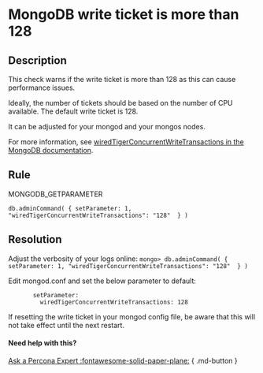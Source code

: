 # MongoDB write ticket is more than 128

## Description
This check warns if the write ticket is more than 128 as this can cause performance issues.

Ideally, the number of tickets should be based on the number of CPU available.
The default write ticket is 128.

It can be adjusted for your mongod and your mongos nodes.

For more information, see [wiredTigerConcurrentWriteTransactions in the MongoDB documentation](https://docs.mongodb.com/manual/reference/parameters/#mongodb-parameter-param.wiredTigerConcurrentWriteTransactions).


## Rule
MONGODB_GETPARAMETER

`db.adminCommand( { setParameter: 1, "wiredTigerConcurrentWriteTransactions": "128"  } )`

## Resolution
Adjust the verbosity of your logs online: `mongo> db.adminCommand( { setParameter: 1, "wiredTigerConcurrentWriteTransactions": "128"  } )`

Edit mongod.conf and set the below parameter to default:
```
       setParameter:
         wiredTigerConcurrentWriteTransactions: 128
```
If resetting the write ticket in your mongod config file, be aware that this will not take effect until the next restart.

#### Need help with this?

[Ask a Percona Expert :fontawesome-solid-paper-plane:](https://www.percona.com/about-percona/contact) { .md-button }